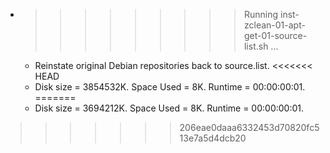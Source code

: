 * >>>>>>>>> Running inst-zclean-01-apt-get-01-source-list.sh ...
  * Reinstate original Debian repositories back to source.list.
<<<<<<< HEAD
  * Disk size = 3854532K. Space Used = 8K. Runtime = 00:00:00:01.
=======
  * Disk size = 3694212K. Space Used = 8K. Runtime = 00:00:00:01.
>>>>>>> 206eae0daaa6332453d70820fc513e7a5d4dcb20

